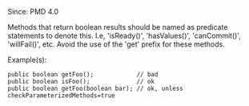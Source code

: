 Since: PMD 4.0

Methods that return boolean results should be named as predicate statements to denote this.
I.e, 'isReady()', 'hasValues()', 'canCommit()', 'willFail()', etc.   Avoid the use of the 'get'
prefix for these methods.

Example(s):
```
public boolean getFoo();            // bad
public boolean isFoo();             // ok
public boolean getFoo(boolean bar); // ok, unless checkParameterizedMethods=true
```
